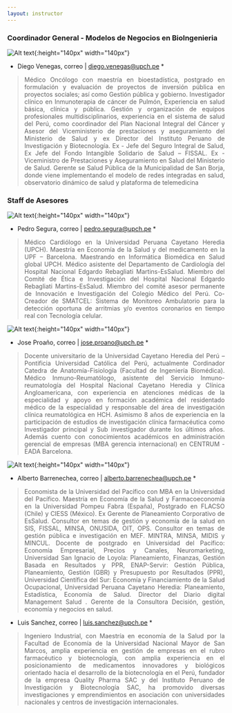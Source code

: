 ```yaml
---
layout: instructor
---
```

### Coordinador General - Modelos de Negocios en BioIngenieria
![Alt text](/instructors/diego_venegas.png){:height="140px" width="140px"}

* Diego Venegas, correo | diego.venegas@upch.pe *
><div style="text-align: justify"> Médico Oncólogo con maestría en bioestadística, postgrado en formulación y evaluación de proyectos de inversión pública en proyectos sociales; así como Gestión pública y gobierno. Investigador clínico en Inmunoterapia de cáncer de Pulmón, Experiencia en salud básica, clínica y pública. Gestión y organización de equipos profesionales multidisciplinarios, experiencia en el sistema de salud del Perú, como coordinador del Plan Nacional Integral del Cáncer y Asesor del Viceministerio de prestaciones y aseguramiento del Ministerio de Salud y ex Director del Instituto Peruano de Investigación y Biotecnología. Ex - Jefe del Seguro Integral de Salud, Ex Jefe del Fondo Intangible Solidario de Salud – FISSAL. Ex -Viceministro de Prestaciones y Aseguramiento en Salud del Ministerio de Salud. Gerente se Salud Pública de la Municipalidad de San Borja, donde viene implementando el modelo de redes integradas en salud, observatorio dinámico de salud y plataforma de telemedicina </div>


### Staff de Asesores 
![Alt text](/instructors/pedro_segura.png){:height="140px" width="140px"}

* Pedro Segura, correo | pedro.segura@upch.pe *
><div style="text-align: justify"> Médico Cardiólogo en la Universidad Peruana Cayetano Heredia (UPCH). Maestría en Economía de la Salud y del medicamento en la UPF – Barcelona. Maestrando en Informática Biomédica en Salud global UPCH. Médico asistente del Departamento de Cardiología del Hospital Nacional Edgardo Rebagliati Martins-EsSalud. Miembro del Comité de Ética e Investigación del Hospital Nacional Edgardo Rebagliati Martins-EsSalud. Miembro del comité asesor permanente de Innovación e Investigación del Colegio Médico del Perú. Co-Creador de SMATCEL: Sistema de Monitoreo Ambulatorio para la detección oportuna de arritmias y/o eventos coronarios en tiempo real con Tecnología celular. </div> 


![Alt text](/instructors/jose_proanho.jpg){:height="140px" width="140px"}

* Jose Proaño, correo | jose.proano@upch.pe *
><div style="text-align: justify"> Docente universitario de la Universidad Cayetano Heredia del Perú – Pontificia Universidad Católica del Perú, actualmente Cordinador Catedra de Anatomía-Fisiología (Facultad de Ingeniería Biomédica). Médico Inmuno-Reumatólogo, asistente del Servicio Inmuno-reumatología del Hospital Nacional Cayetano Heredia y Clínica Angloamericana, con experiencia en atenciones médicas de la especialidad y apoyo en formación académica del residentado médico de la especialidad y responsable del área de investigación clínica reumatológica en HCH. Asimismo 8 años de experiencia en la participación de estudios de investigación clínica farmacéutica como Investigador principal y Sub investigador durante los últimos años. Además cuento con conocimientos académicos en administración gerencial de empresas (MBA gerencia internacional) en CENTRUM - EADA Barcelona. </div> 

![Alt text](/instructors/alberto_barrenechea.jpeg){:height="140px" width="140px"}

* Alberto Barrenechea, correo | alberto.barrenechea@upch.pe *
><div style="text-align: justify"> Economista de la Universidad del Pacífico con MBA en la Universidad del Pacífico. Maestría en Economía de la Salud y Farmacoeconomía en la Universidad Pompeu Fabra (España), Postgrado en FLACSO (Chile) y CIESS (México). Ex Gerente de Planeamiento Corporativo de EsSalud. Consultor en temas de gestión y economía de la salud en SIS, FISSAL, MINSA, ONUSIDA, OIT, OPS. Consultor en temas de gestión pública e investigación en MEF. MINTRA, MINSA, MIDIS y MINCUL. Docente de postgrado en Universidad del Pacífico: Economía Empresarial, Precios y Canales, Neuromarketing, Universidad San Ignacio de Loyola: Planeamiento, Finanzas, Gestión Basada en Resultados y PPR, ENAP-Servir: Gestión Pública, Planeamiento, Gestión (GBR) y Presupuesto por Resultados (PPR), Universidad Científica del Sur: Economía y Financiamiento de la Salud Ocupacional, Universidad Peruana Cayetano Heredia: Planeamiento, Estadística, Economía de Salud. Director del Diario digital Management Salud . Gerente de la Consultora Decisión, gestión, economía y negocios en salud. </div> 



* Luis Sanchez, correo | luis.sanchez@upch.pe *
><div style="text-align: justify"> Ingeniero Industrial, con Maestría en economía de la Salud por la Facultad de Economía de la Universidad Nacional Mayor de San Marcos, amplia experiencia en gestión de empresas en el rubro farmacéutico y biotecnología, con amplia experiencia en el posicionamiento de medicamentos innovadores y biológicos orientado hacia el desarrollo de la biotecnología en el Perú,  fundador de la empresa Quality Pharma SAC y del Instituto Peruano de Investigación y Biotecnología SAC, ha promovido diversas investigaciones y emprendimientos en asociación con universidades nacionales y centros de investigación internacionales. </div> 

